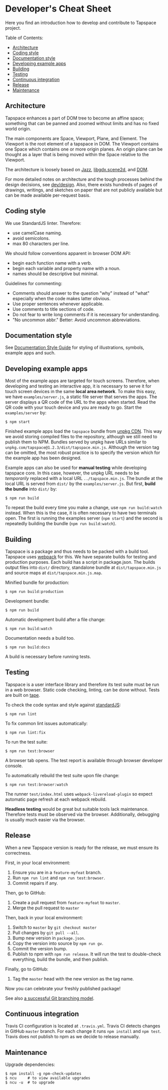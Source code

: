 # Developer's Cheat Sheet

Here you find an introduction how to develop and contribute to Tapspace project.

Table of Contents:
- [Architecture](#architecture)
- [Coding style](#coding-style)
- [Documentation style](#documentation-style)
- [Developing example apps](#developing-example-apps)
- [Building](#building)
- [Testing](#testing)
- [Continuous integration](#continuous-integration)
- [Release](#release)
- [Maintenance](#maintenance)


## Architecture

Tapspace enhances a part of DOM tree to become an affine space; something that can be panned and zoomed without limits and has no fixed world origin.

The main components are Space, Viewport, Plane, and Element. The Viewport is the root element of a tapspace in DOM. The Viewport contains one Space which contains one or more origin planes. An origin plane can be thought as a layer that is being moved within the Space relative to the Viewport.

The architecture is loosely based on [Jazz](http://www.cs.umd.edu/hcil/piccolo/learn/jazz/doc-1.3/), [libgdx.scene2d](https://github.com/libgdx/libgdx/wiki/Scene2d), and [DOM](https://developer.mozilla.org/en-US/docs/Web/API/Document_Object_Model).

For more detailed notes on architecture and the tough processes behind the design decisions, see [dev/design](./design.md). Also, there exists hundreds of pages of drawings, writings, and sketches on paper that are not publicly available but can be made available per-request basis.


## Coding style

We use StandardJS linter. Therefore:
- use camelCase naming.
- avoid semicolons.
- max 80 characters per line.

We should follow conventions apparent in browser DOM API:
- begin each function name with a verb.
- begin each variable and property name with a noun.
- names should be descriptive but minimal.

Guidelines for commenting:
- Comments should answer to the question "why" instead of "what" especially when the code makes latter obvious.
- Use proper sentences whenever applicable.
- Use comments to title sections of code.
- Do not fear to write long comments if it is necessary for understanding.
- "No uncommon abbr." Better: Avoid uncommon abbreviations.


## Documentation style

See [Documentation Style Guide](docstyle.md) for styling of illustrations, symbols, example apps and such.


## Developing example apps

Most of the example apps are targeted for touch screens. Therefore, when developing and testing an interactive app, it is necessary to serve it for touch screen devices in the same **local area network**. To make this easy, we have `examples/server.js`, a static file server that serves the apps. The server displays a QR code of the URL to the apps when started. Read the QR code with your touch device and you are ready to go. Start the `examples/server` by:

    $ npm start

Finished example apps load the `tapspace` bundle from [unpkg CDN](https://unpkg.com/). This way we avoid storing compiled files to the repository, although we still need to publish them to NPM. Bundles served by unpkg have URLs similar to `unpkg.com/tapspace@1.2.3/dist/tapspace.min.js`. Although the version tag can be omitted, the most robust practice is to specify the version which for the example app has been designed.

Example apps can also be used for **manual testing** while developing tapspace core. In this case, however, the unpkg URL needs to be *temporarily* replaced with a local URL `../tapspace.min.js`. The bundle at the local URL is served from `dist/` by the `examples/server.js`. But first, **build the bundle** into `dist/` by:

    $ npm run build

To repeat the build every time you make a change, use `npm run build:watch` instead. When this is the case, it is often necessary to have two terminals open. The first is running the examples server (`npm start`) and the second is repeatedly building the bundle (`npm run build:watch`).


## Building

Tapspace is a package and thus needs to be packed with a build tool. Tapspace uses [webpack](https://webpack.js.org/) for this. We have separate builds for testing and production purposes. Each build has a script in package.json. The builds output files into `dist/` directory, standalone bundle at `dist/tapspace.min.js` and source maps at `dist/tapspace.min.js.map`.

Minified bundle for production:

    $ npm run build:production

Development bundle:

    $ npm run build

Automatic development build after a file change:

    $ npm run build:watch

Documentation needs a build too.

    $ npm run build:docs

A build is necessary before running tests.


## Testing

Tapspace is a user interface library and therefore its test suite must be run in a web browser. Static code checking, linting, can be done without. Tests are built on [tape](https://github.com/substack/tape).

To check the code syntax and style against [standardJS](https://standardjs.com/):

    $ npm run lint

To fix common lint issues automatically:

    $ npm run lint:fix

To run the test suite:

    $ npm run test:browser

A browser tab opens. The test report is available through browser developer console.

To automatically rebuild the test suite upon file change:

    $ npm run test:browser:watch

The runner `test/index.html` uses `webpack-livereload-plugin` so expect automatic page refresh at each webpack rebuild.

**Headless testing** would be great but suitable tools lack maintenance. Therefore
tests must be observed via the browser. Additionally, debugging is usually much easier via the browser.


## Release

When a new Tapspace version is ready for the release, we must ensure its correctness.

First, in your local environment:

1. Ensure you are in a `feature-myfeat` branch.
1. Run `npm run lint` and `npm run test:browser`.
1. Commit repairs if any.

Then, go to GitHub:

1. Create a pull request from `feature-myfeat` to `master`.
1. Merge the pull request to `master`

Then, back in your local environment:

1. Switch to `master` by `git checkout master`
1. Pull changes by `git pull --all`.
1. Bump new version in `package.json`.
1. Copy the version into source by `npm run gv`.
1. Commit the version bump.
1. Publish to npm with `npm run release`. It will run the test to double-check everything, build the bundle, and then publish.

Finally, go to GitHub:

1. Tag the `master` head with the new version as the tag name.

Now you can celebrate your freshly published package!

See also [a successful Git branching model](http://nvie.com/posts/a-successful-git-branching-model/).


## Continuous integration

Travis CI configuration is located at `.travis.yml`. Travis CI detects changes in GitHub `master` branch. For each change it runs `npm install` and `npm test`. Travis does not publish to npm as we decide to release manually.


## Maintenance

Upgrade dependencies:

    $ npm install -g npm-check-updates
    $ ncu     # to view available upgrades
    $ ncu -u  # to upgrade
